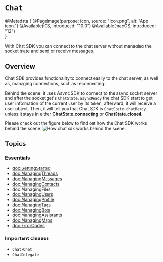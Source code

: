 # ``Chat``

@Metadata {
   @PageImage(purpose: icon, source: "icon.png", alt: "App icon.")
   @Available(iOS, introduced: "10.0")
   @Available(macOS, introduced: "12")    
}

With Chat SDK you can connect to the chat server without managing the socket state and send or receive messages.

## Overview
Chat SDK provides functionality to connect easily to the chat server, as well as, managing connections, such as reconnecting.

Behind the scene, it uses Async SDK to connect to the async socket server and after the socket get's `ChatState.asyncReady` the chat SDK start to get user information of the current user by its token, afterward, it will receive a user object. Then, it will tell you that Chat SDK is `ChatState.chatReady` unless it stays in either **ChatState.connecting** or **ChatState.closed**.  

Please check out the figure below to find out how the Chat SDK works behind the scene.
![How chat sdk works behind the scene.](chat-flow.png)

## Topics

### Essentials

- <doc:GettingStarted>
- <doc:ManagingThreads>
- <doc:ManagingMessages>
- <doc:ManagingContacts>
- <doc:ManagingFiles>
- <doc:ManagingUsers>
- <doc:ManagingProfile>
- <doc:ManagingTags>
- <doc:ManagingBots>
- <doc:ManagingAssistants>
- <doc:ManagingMaps>
- <doc:ErrorCodes>

### Important classes
- ``Chat/Chat``
- ``ChatDelegate``
